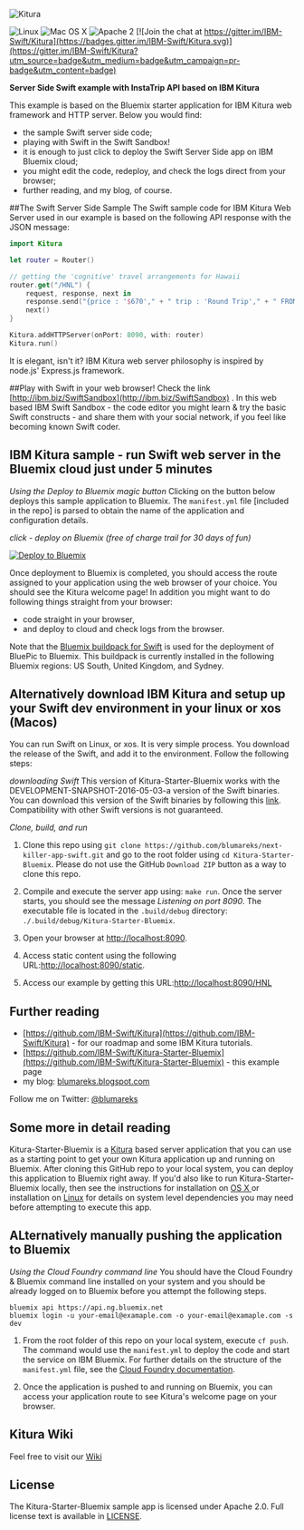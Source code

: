![Kitura](https://raw.githubusercontent.com/IBM-Swift/Kitura/master/Documentation/KituraLogo.png)

![Linux](https://img.shields.io/badge/os-linux-green.svg?style=flat)
![Mac OS X](https://img.shields.io/badge/os-Mac%20OS%20X-green.svg?style=flat)
![Apache 2](https://img.shields.io/badge/license-Apache2-blue.svg?style=flat)
[![Join the chat at https://gitter.im/IBM-Swift/Kitura](https://badges.gitter.im/IBM-Swift/Kitura.svg)](https://gitter.im/IBM-Swift/Kitura?utm_source=badge&utm_medium=badge&utm_campaign=pr-badge&utm_content=badge)

**Server Side Swift example with InstaTrip API based on IBM Kitura**

This example is based on the Bluemix starter application for IBM Kitura web framework and HTTP server.
Below you would find:
- the sample Swift server side code;
- playing with Swift in the Swift Sandbox!
- it is enough to just click to deploy the Swift Server Side app on IBM Bluemix cloud;
- you might edit the code, redeploy, and check the logs direct from your browser;
- further reading, and my blog, of course.

##The Swift Server Side Sample
The Swift sample code for IBM Kitura Web Server used in our example is based on the following API response with the JSON message:

```Swift
import Kitura

let router = Router()

// getting the 'cognitive' travel arrangements for Hawaii
router.get("/HNL") {
    request, response, next in
    response.send("{price : '$670'," + " trip : 'Round Trip'," + " FROM : 'SFO', TO : 'HNL'}")
    next()
}

Kitura.addHTTPServer(onPort: 8090, with: router)
Kitura.run()
```
It is elegant, isn't it? IBM Kitura web server philosophy is inspired by node.js' Express.js framework.

##Play with Swift in your web browser!
Check the link [http://ibm.biz/SwiftSandbox](http://ibm.biz/SwiftSandbox) .
In this web based IBM Swift Sandbox - the code editor you might learn & try the basic Swift constructs - and share them with your social network, if you feel like becoming known Swift coder.

## IBM Kitura sample - run Swift web server in the Bluemix cloud just under 5 minutes
_Using the Deploy to Bluemix magic button_
Clicking on the button below deploys this sample application to Bluemix. The `manifest.yml` file [included in the repo] is parsed to obtain the name of the application and configuration details. 

*click - deploy on Bluemix (free of charge trail for 30 days of fun)*

[![Deploy to Bluemix](https://bluemix.net/deploy/button.png)](https://bluemix.net/deploy)

Once deployment to Bluemix is completed, you should access the route assigned to your application using the web browser of your choice. You should see the Kitura welcome page! In addition you might want to do following things straight from your browser:
- code straight in your browser,
- and deploy to cloud and check logs from the browser.

Note that the [Bluemix buildpack for Swift](https://github.com/IBM-Swift/swift-buildpack) is used for the deployment of BluePic to Bluemix. This buildpack is currently installed in the following Bluemix regions: US South, United Kingdom, and Sydney.

## Alternatively download IBM Kitura and setup up your Swift dev environment in your linux or xos (Macos)
You can run Swift on Linux, or xos. It is very simple process. You download the release of the Swift, and add it to the environment. Follow the following steps:

*downloading Swift*
This version of Kitura-Starter-Bluemix works with the DEVELOPMENT-SNAPSHOT-2016-05-03-a version of the Swift binaries. You can download this version of the Swift binaries by following this [link](https://swift.org/download/). Compatibility with other Swift versions is not guaranteed.

*Clone, build, and run*
1. Clone this repo using `git clone https://github.com/blumareks/next-killer-app-swift.git` and go to the root folder using `cd Kitura-Starter-Bluemix`. Please do not use the GitHub `Download ZIP` button as a way to clone this repo.

2. Compile and execute the server app using: `make run`. Once the server starts, you should see the message _Listening on port 8090_. The executable file is located in the `.build/debug` directory: `./.build/debug/Kitura-Starter-Bluemix`.

3. Open your browser at [http://localhost:8090](http://localhost:8090).

4. Access static content using the following URL:[http://localhost:8090/static](http://localhost:8090/static).

5. Access our example by getting this URL:[http://localhost:8090/HNL](http://localhost:8090/HNL)

## Further reading
- [https://github.com/IBM-Swift/Kitura](https://github.com/IBM-Swift/Kitura) - for our roadmap and some IBM Kitura tutorials.
- [https://github.com/IBM-Swift/Kitura-Starter-Bluemix](https://github.com/IBM-Swift/Kitura-Starter-Bluemix) - this example page
- my blog: [blumareks.blogspot.com](http://blumareks.blogspot.com)

Follow me on Twitter: [@blumareks](https://twitter.com/blumareks)

## Some more in detail reading
Kitura-Starter-Bluemix is a [Kitura](https://github.com/IBM-Swift/Kitura) based server application that you can use as a starting point to get your own Kitura application up and running on Bluemix. After cloning this GitHub repo to your local system, you can deploy this application to Bluemix right away. If you'd also like to run Kitura-Starter-Bluemix locally, then see the instructions for installation on [OS X ](https://github.com/IBM-Swift/Kitura#installation-os-x) or installation on [Linux](https://github.com/IBM-Swift/Kitura#installation-linux-apt-based) for details on system level dependencies you may need before attempting to execute this app.

## ALternatively manually pushing the application to Bluemix
*Using the Cloud Foundry command line*
You should have the Cloud Foundry & Bluemix command line installed on your system and you should be already logged on to Bluemix before you attempt the following steps.
```shell
bluemix api https://api.ng.bluemix.net
bluemix login -u your-email@examaple.com -o your-email@examaple.com -s dev
```

1. From the root folder of this repo on your local system, execute `cf push`.
The command would use the `manifest.yml` to deploy the code and start the service on IBM Bluemix. For further details on the structure of the `manifest.yml` file, see the [Cloud Foundry documentation](https://docs.cloudfoundry.org/devguide/deploy-apps/manifest.html#minimal-manifest).


2. Once the application is pushed to and running on Bluemix, you can access your application route to see Kitura's welcome page on your browser.

## Kitura Wiki
Feel free to visit our [Wiki](https://github.com/IBM-Swift/Kitura/wiki) 

## License
The Kitura-Starter-Bluemix sample app is licensed under Apache 2.0. Full license text is available in [LICENSE](LICENSE.txt).
